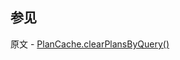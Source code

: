 ## 参见

原文 - [PlanCache.clearPlansByQuery()]( https://docs.mongodb.com/manual/reference/method/PlanCache.clearPlansByQuery/ )

